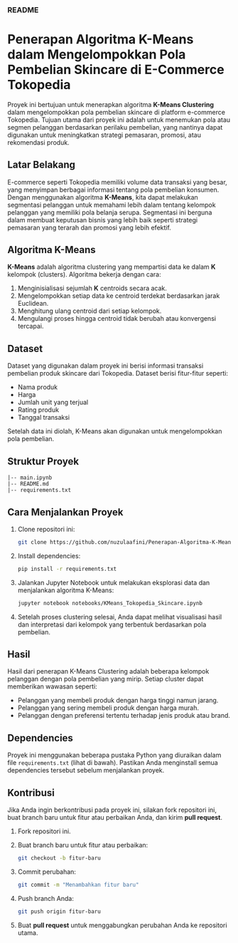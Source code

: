 ### README

# Penerapan Algoritma K-Means dalam Mengelompokkan Pola Pembelian Skincare di E-Commerce Tokopedia

Proyek ini bertujuan untuk menerapkan algoritma **K-Means Clustering** dalam mengelompokkan pola pembelian skincare di platform e-commerce Tokopedia. Tujuan utama dari proyek ini adalah untuk menemukan pola atau segmen pelanggan berdasarkan perilaku pembelian, yang nantinya dapat digunakan untuk meningkatkan strategi pemasaran, promosi, atau rekomendasi produk.

## Latar Belakang

E-commerce seperti Tokopedia memiliki volume data transaksi yang besar, yang menyimpan berbagai informasi tentang pola pembelian konsumen. Dengan menggunakan algoritma **K-Means**, kita dapat melakukan segmentasi pelanggan untuk memahami lebih dalam tentang kelompok pelanggan yang memiliki pola belanja serupa. Segmentasi ini berguna dalam membuat keputusan bisnis yang lebih baik seperti strategi pemasaran yang terarah dan promosi yang lebih efektif.

## Algoritma K-Means

**K-Means** adalah algoritma clustering yang mempartisi data ke dalam **K** kelompok (clusters). Algoritma bekerja dengan cara:
1. Menginisialisasi sejumlah **K** centroids secara acak.
2. Mengelompokkan setiap data ke centroid terdekat berdasarkan jarak Euclidean.
3. Menghitung ulang centroid dari setiap kelompok.
4. Mengulangi proses hingga centroid tidak berubah atau konvergensi tercapai.

## Dataset

Dataset yang digunakan dalam proyek ini berisi informasi transaksi pembelian produk skincare dari Tokopedia. Dataset berisi fitur-fitur seperti:
- Nama produk
- Harga
- Jumlah unit yang terjual
- Rating produk
- Tanggal transaksi

Setelah data ini diolah, K-Means akan digunakan untuk mengelompokkan pola pembelian.

## Struktur Proyek

```
|-- main.ipynb
|-- README.md
|-- requirements.txt
```

## Cara Menjalankan Proyek

1. Clone repositori ini:

   ```bash
   git clone https://github.com/nuzulaafini/Penerapan-Algoritma-K-Means-dalam-Mengelompokkan-Pola-Pembelian-Skincare-di-E-Commerce-Tokopedia.git
   ```

2. Install dependencies:

   ```bash
   pip install -r requirements.txt
   ```

3. Jalankan Jupyter Notebook untuk melakukan eksplorasi data dan menjalankan algoritma K-Means:

   ```bash
   jupyter notebook notebooks/KMeans_Tokopedia_Skincare.ipynb
   ```

4. Setelah proses clustering selesai, Anda dapat melihat visualisasi hasil dan interpretasi dari kelompok yang terbentuk berdasarkan pola pembelian.

## Hasil

Hasil dari penerapan K-Means Clustering adalah beberapa kelompok pelanggan dengan pola pembelian yang mirip. Setiap cluster dapat memberikan wawasan seperti:
- Pelanggan yang membeli produk dengan harga tinggi namun jarang.
- Pelanggan yang sering membeli produk dengan harga murah.
- Pelanggan dengan preferensi tertentu terhadap jenis produk atau brand.

## Dependencies

Proyek ini menggunakan beberapa pustaka Python yang diuraikan dalam file `requirements.txt` (lihat di bawah). Pastikan Anda menginstall semua dependencies tersebut sebelum menjalankan proyek.

## Kontribusi

Jika Anda ingin berkontribusi pada proyek ini, silakan fork repositori ini, buat branch baru untuk fitur atau perbaikan Anda, dan kirim **pull request**.

1. Fork repositori ini.
2. Buat branch baru untuk fitur atau perbaikan:

   ```bash
   git checkout -b fitur-baru
   ```

3. Commit perubahan:

   ```bash
   git commit -m "Menambahkan fitur baru"
   ```

4. Push branch Anda:

   ```bash
   git push origin fitur-baru
   ```

5. Buat **pull request** untuk menggabungkan perubahan Anda ke repositori utama.
